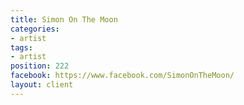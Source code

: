 ```yaml
---
title: Simon On The Moon
categories:
- artist
tags:
- artist
position: 222
facebook: https://www.facebook.com/SimonOnTheMoon/
layout: client
---
```



